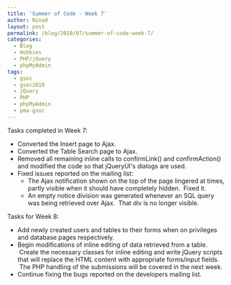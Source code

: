 ```yaml
---
title: 'Summer of Code - Week 7'
author: Ninad
layout: post
permalink: /blog/2010/07/summer-of-code-week-7/
categories:
  - Blog
  - Hobbies
  - PHP/jQuery
  - phpMyAdmin
tags:
  - gsoc
  - gsoc2010
  - jQuery
  - PHP
  - phpMyAdmin
  - pma-gsoc
---
```

Tasks completed in Week 7:

  * Converted the Insert page to Ajax.
  * Converted the Table Search page to Ajax.
  * Removed all remaining inline calls to confirmLink() and confirmAction() and modified the code so that jQueryUI's dialogs are used.
  * Fixed issues reported on the mailing list: 
      * The Ajax notification shown on the top of the page lingered at times, partly visible when it should have completely hidden.  Fixed it.
      * An empty notice division was generated whenever an SQL query was being retrieved over Ajax.  That div is no longer visible.

Tasks for Week 8:

  * Add newly created users and tables to their forms when on privileges and database pages respectively.
  * Begin modifications of inline editing of data retrieved from a table.  Create the necessary classes for inline editing and write jQuery scripts that will replace the HTML content with appropriate forms/input fields.  The PHP handling of the submissions will be covered in the next week.
  * Continue fixing the bugs reported on the developers mailing list.
